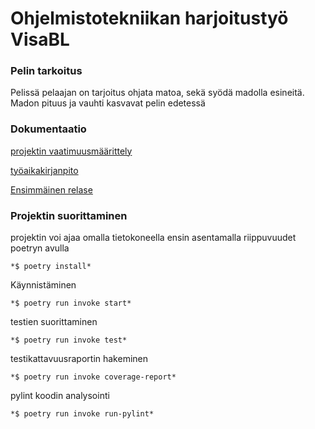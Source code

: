 # Ohjelmistotekniikan harjoitustyö VisaBL 

### Pelin tarkoitus

Pelissä pelaajan on tarjoitus ohjata matoa, sekä syödä madolla esineitä. Madon pituus ja vauhti kasvavat pelin edetessä

### Dokumentaatio
[projektin vaatimuusmäärittely](https://github.com/VisaBL/ot-harjoitustyo/blob/master/laskarit/viikko2/Vaatimusmaarittely.md)

[työaikakirjanpito](https://github.com/VisaBL/ot-harjoitustyo/blob/master/projekti/tyoaikakirjanpito.md)

[Ensimmäinen relase](https://github.com/VisaBL/ot-harjoitustyo/releases/tag/Viikko5)

### Projektin suorittaminen 

projektin voi ajaa omalla tietokoneella ensin asentamalla riippuvuudet poetryn avulla 

	*$ poetry install*
	
Käynnistäminen 

	*$ poetry run invoke start*
	
testien suorittaminen

	*$ poetry run invoke test*
	
testikattavuusraportin hakeminen

	*$ poetry run invoke coverage-report*
	
pylint koodin analysointi

	*$ poetry run invoke run-pylint* 



